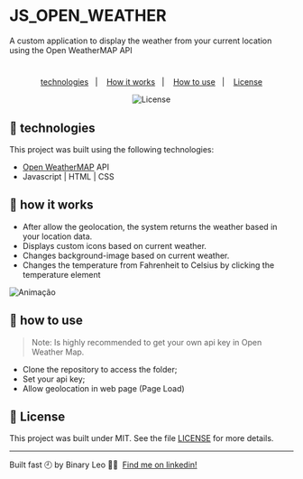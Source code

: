# JS_OPEN_WEATHER
A custom application to display the weather from your current location using the Open WeatherMAP API


<h1 align="center"> </h1>

<p align="center">
  <a href="#-technologies">technologies</a>&nbsp;&nbsp;&nbsp;|&nbsp;&nbsp;&nbsp;
  <a href="#-how-it-works">How it works</a>&nbsp;&nbsp;&nbsp;|&nbsp;&nbsp;&nbsp;
  <a href="#-how-to-use">How to use</a>&nbsp;&nbsp;&nbsp;|&nbsp;&nbsp;&nbsp;
  <a href="#-license">License</a>
</p>

<p align="center">
  <img alt="License" src="https://img.shields.io/static/v1?label=license&message=MIT&color=8257E5&labelColor=000000">
</p>



## 🧪 technologies

This project was built using the following technologies:

- [Open WeatherMAP](https://openweathermap.org/) API
- Javascript | HTML | CSS

## 🚀 how it works

- After allow the geolocation, the system returns the weather based in your location data.
- Displays custom icons based on current weather.
- Changes background-image based on current weather.
- Changes the temperature from Fahrenheit to Celsius by clicking the temperature element


![Animação](https://user-images.githubusercontent.com/72607039/140190397-9430b0aa-a7e2-414f-8ab8-5480a49747f8.gif)



## 🚀 how to use

> Note: Is highly recommended to get your own api key in Open Weather Map.

- Clone the repository to access the folder;
- Set your api key;
- Allow geolocation in web page (Page Load)


## 📄 License

This project was built under MIT. See the file [LICENSE](LICENSE) for more details.

---

Built fast 🕘 by Binary Leo 👋🏻 &nbsp;[Find me on linkedin!](https://www.linkedin.com/in/leonardo-moura-92b513209/)
